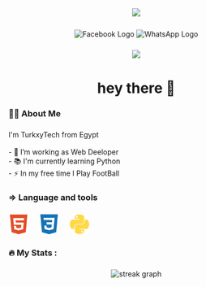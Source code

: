 <div align="center">
  <img height="150" src="https://avatars.githubusercontent.com/u/159791470?v=4"  />
</div>

###

<div align="center">
    <img src="https://img.shields.io/badge/Facebook-%233b5998?style=for-the-badge&logo=facebook&labelColor=%23000&color=%233b5998&cacheSeconds=1s&link=https%3A%2F%2Fwww.facebook.com%2FDevilInside.gg" height="25" alt="Facebook Logo" />
  <img src="https://img.shields.io/badge/WhatsApp-%23075E54?style=for-the-badge&logo=whatsapp&labelColor=%23000&color=%23075E54&cacheSeconds=1s&link=https%3A%2F%2Fwww.facebook.com%2FDevilInside.gg" height="25" alt="WhatsApp Logo" />
</div>

###

<div align="center">
  <img src="https://visitor-badge.laobi.icu/badge?page_id=turkxytech.turkxytech"  />
</div>

###

<h1 align="center">hey there 👋</h1>

###

<h3 align="left">👩‍💻  About Me</h3>

###

<p align="left">I'm TurkxyTech from Egypt<br><br>- 🔭 I’m working as Web Deeloper<br>- 📚 I'm currently learning Python<br>- ⚡ In my free time I Play FootBall</p>

###

<h3 align="left">=> Language and tools</h3>

###

<div align="left">
  <img src="https://github.com/devicons/devicon/blob/v2.16.0/icons/html5/html5-plain.svg" height="40" alt="HTML logo"  />
  <img width="12" />
  <img src="https://github.com/devicons/devicon/blob/v2.16.0/icons/css3/css3-plain.svg" height="40" alt="ruby logo"  />
  <img width="12" />
  <img src="https://github.com/devicons/devicon/blob/v2.16.0/icons/python/python-plain.svg" height="40" alt="dot-net logo"  />
  <img width="12" />

###

<h3 align="left">🔥   My Stats :</h3>

###

<div align="center">
  <img src="https://streak-stats.demolab.com?user=turkxytech&theme=dark&type=png" height="220" alt="streak graph"  />
</div>

###
<!---
turkxytech/turkxytech is a ✨ special ✨ repository because its `README.md` (this file) appears on your GitHub profile.
You can click the Preview link to take a look at your changes.
--->
